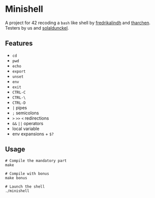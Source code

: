 # Minishell

A project for 42 recoding a `bash` like shell by [fredrikalindh](https://github.com/fredrikalindh) and [tharchen](https://github.com/Bressack). Testers by us and [solaldunckel](https://github.com/solaldunckel).

## Features

- `cd`
- `pwd`
- `echo`
- `export`
- `unset`
- `env`
- `exit`
- `CTRL-C`
- `CTRL-\`
- `CTRL-D`
- `|` pipes
- `;` semicolons
- `>` `>>` `<` redirections
- `&&` `||` operators
- local variable
- env expansions + `$?`

## Usage

```shell
# Compile the mandatory part
make

# Compile with bonus
make bonus

# Launch the shell
./minishell
```

